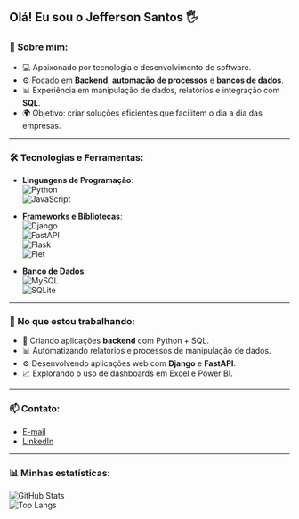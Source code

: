 ## Olá! Eu sou o Jefferson Santos 🖐️

### 🚀 Sobre mim:
- 💻 Apaixonado por tecnologia e desenvolvimento de software.  
- ⚙️ Focado em **Backend**, **automação de processos** e **bancos de dados**.  
- 📊 Experiência em manipulação de dados, relatórios e integração com **SQL**.  
- 🌍 Objetivo: criar soluções eficientes que facilitem o dia a dia das empresas.  

---

### 🛠️ Tecnologias e Ferramentas:

- **Linguagens de Programação**:  
  ![Python](https://img.shields.io/badge/Python-3776AB?style=for-the-badge&logo=python&logoColor=white)  
  ![JavaScript](https://img.shields.io/badge/JavaScript-F7DF1E?style=for-the-badge&logo=javascript&logoColor=black)

- **Frameworks e Bibliotecas**:  
  ![Django](https://img.shields.io/badge/Django-092E20?style=for-the-badge&logo=django&logoColor=white)  
  ![FastAPI](https://img.shields.io/badge/FastAPI-009688?style=for-the-badge&logo=fastapi&logoColor=white)  
  ![Flask](https://img.shields.io/badge/Flask-000000?style=for-the-badge&logo=flask&logoColor=white)  
  ![Flet](https://img.shields.io/badge/Flet-007ACC?style=for-the-badge)  

- **Banco de Dados**:  
  ![MySQL](https://img.shields.io/badge/MySQL-4479A1?style=for-the-badge&logo=mysql&logoColor=white)  
  ![SQLite](https://img.shields.io/badge/SQLite-003B57?style=for-the-badge&logo=sqlite&logoColor=white)  

---

### 🌟 No que estou trabalhando:
- 🔧 Criando aplicações **backend** com Python + SQL.  
- 📊 Automatizando relatórios e processos de manipulação de dados.  
- ⚙️ Desenvolvendo aplicações web com **Django** e **FastAPI**.  
- 📈 Explorando o uso de dashboards em Excel e Power BI.  

---

### 📫 Contato: 
- [E-mail](mailto:jefferson.c.santos02@gmail.com)  
- [LinkedIn](https://www.linkedin.com/in/jefferson-costa-dos-santos-1a2247273)  

---

### 📊 Minhas estatísticas:
![GitHub Stats](https://github-readme-stats.vercel.app/api?username=Jheff-codes&show_icons=true&theme=dracula)  
![Top Langs](https://github-readme-stats.vercel.app/api/top-langs/?username=Jheff-codes&layout=compact&theme=dracula)
